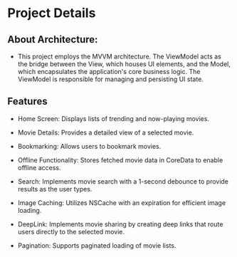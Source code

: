 # Project Details

## About Architecture:

- This project employs the MVVM architecture. The ViewModel acts as the bridge between the View, which houses UI elements, and the Model, which encapsulates the application's core business logic. The ViewModel is responsible for managing and persisting UI state.

## Features

- Home Screen: Displays lists of trending and now-playing movies.

- Movie Details: Provides a detailed view of a selected movie.

- Bookmarking: Allows users to bookmark movies.

- Offline Functionality: Stores fetched movie data in CoreData to enable offline access.

- Search: Implements movie search with a 1-second debounce to provide results as the user types.

- Image Caching: Utilizes NSCache with an expiration for efficient image loading.

- DeepLink: Implements movie sharing by creating deep links that route users directly to the selected movie.

- Pagination: Supports paginated loading of movie lists.
